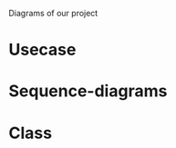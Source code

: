 Diagrams of our project
# Usecase
<mxfile host="app.diagrams.net" modified="2023-10-03T14:36:57.706Z" agent="Mozilla/5.0 (X11; Linux x86_64; rv:109.0) Gecko/20100101 Firefox/118.0" etag="Gr36ZsSu0M4Fzh3JQRzr" version="21.8.2" type="github">
  <diagram name="Seite-1" id="S5QmIKLDBBXSKtdf-ioi">
    <mxGraphModel dx="1050" dy="581" grid="1" gridSize="10" guides="1" tooltips="1" connect="1" arrows="1" fold="1" page="1" pageScale="1" pageWidth="827" pageHeight="1169" math="0" shadow="0">
      <root>
        <mxCell id="0" />
        <mxCell id="1" parent="0" />
        <mxCell id="hpNn5IQoCIHGTrCPKWzf-3" value="" style="rounded=0;whiteSpace=wrap;html=1;" parent="1" vertex="1">
          <mxGeometry x="180" y="50" width="480" height="1080" as="geometry" />
        </mxCell>
        <mxCell id="hpNn5IQoCIHGTrCPKWzf-5" value="Library Management" style="text;align=center;fontStyle=1;verticalAlign=middle;spacingLeft=3;spacingRight=3;strokeColor=none;rotatable=0;points=[[0,0.5],[1,0.5]];portConstraint=eastwest;html=1;" parent="1" vertex="1">
          <mxGeometry x="374" y="24" width="80" height="26" as="geometry" />
        </mxCell>
        <mxCell id="hpNn5IQoCIHGTrCPKWzf-6" value="log in" style="ellipse;whiteSpace=wrap;html=1;" parent="1" vertex="1">
          <mxGeometry x="210" y="100" width="140" height="70" as="geometry" />
        </mxCell>
        <mxCell id="hpNn5IQoCIHGTrCPKWzf-9" value="&lt;div&gt;Library DB&lt;/div&gt;&lt;div&gt;&lt;br&gt;&lt;/div&gt;" style="shape=umlActor;verticalLabelPosition=bottom;verticalAlign=top;html=1;" parent="1" vertex="1">
          <mxGeometry x="780" y="555" width="30" height="60" as="geometry" />
        </mxCell>
        <mxCell id="hpNn5IQoCIHGTrCPKWzf-10" value="browse media in library" style="ellipse;whiteSpace=wrap;html=1;" parent="1" vertex="1">
          <mxGeometry x="210" y="740" width="140" height="70" as="geometry" />
        </mxCell>
        <mxCell id="hpNn5IQoCIHGTrCPKWzf-11" value="reserve media" style="ellipse;whiteSpace=wrap;html=1;" parent="1" vertex="1">
          <mxGeometry x="210" y="840" width="140" height="70" as="geometry" />
        </mxCell>
        <mxCell id="zsX-AvU5s3xYMVeeAdIB-1" value="verify password" style="ellipse;whiteSpace=wrap;html=1;" parent="1" vertex="1">
          <mxGeometry x="500" y="50" width="120" height="80" as="geometry" />
        </mxCell>
        <mxCell id="zsX-AvU5s3xYMVeeAdIB-2" value="display login error" style="ellipse;whiteSpace=wrap;html=1;" parent="1" vertex="1">
          <mxGeometry x="500" y="140" width="120" height="80" as="geometry" />
        </mxCell>
        <mxCell id="zsX-AvU5s3xYMVeeAdIB-3" value="&lt;div&gt;return list of media&lt;/div&gt;" style="ellipse;whiteSpace=wrap;html=1;" parent="1" vertex="1">
          <mxGeometry x="500" y="735" width="120" height="80" as="geometry" />
        </mxCell>
        <mxCell id="zsX-AvU5s3xYMVeeAdIB-4" value="&amp;lt;&amp;lt;include&amp;gt;&amp;gt;" style="endArrow=open;endSize=12;dashed=1;html=1;rounded=0;exitX=1;exitY=0.5;exitDx=0;exitDy=0;entryX=0;entryY=0.5;entryDx=0;entryDy=0;" parent="1" source="hpNn5IQoCIHGTrCPKWzf-6" target="zsX-AvU5s3xYMVeeAdIB-1" edge="1">
          <mxGeometry width="160" relative="1" as="geometry">
            <mxPoint x="290" y="89.5" as="sourcePoint" />
            <mxPoint x="450" y="89.5" as="targetPoint" />
          </mxGeometry>
        </mxCell>
        <mxCell id="zsX-AvU5s3xYMVeeAdIB-5" value="&amp;lt;&amp;lt;extend&amp;gt;&amp;gt;" style="endArrow=open;endSize=12;dashed=1;html=1;rounded=0;exitX=0;exitY=0.5;exitDx=0;exitDy=0;entryX=1;entryY=0.5;entryDx=0;entryDy=0;" parent="1" source="zsX-AvU5s3xYMVeeAdIB-2" target="hpNn5IQoCIHGTrCPKWzf-6" edge="1">
          <mxGeometry width="160" relative="1" as="geometry">
            <mxPoint x="320" y="179" as="sourcePoint" />
            <mxPoint x="450" y="179" as="targetPoint" />
          </mxGeometry>
        </mxCell>
        <mxCell id="zsX-AvU5s3xYMVeeAdIB-6" value="&amp;lt;&amp;lt;include&amp;gt;&amp;gt;" style="endArrow=open;endSize=12;dashed=1;html=1;rounded=0;exitX=1;exitY=0.5;exitDx=0;exitDy=0;entryX=0;entryY=0.5;entryDx=0;entryDy=0;" parent="1" source="hpNn5IQoCIHGTrCPKWzf-10" target="zsX-AvU5s3xYMVeeAdIB-3" edge="1">
          <mxGeometry width="160" relative="1" as="geometry">
            <mxPoint x="330" y="280" as="sourcePoint" />
            <mxPoint x="490" y="280" as="targetPoint" />
          </mxGeometry>
        </mxCell>
        <mxCell id="zsX-AvU5s3xYMVeeAdIB-7" value="change availability of media" style="ellipse;whiteSpace=wrap;html=1;" parent="1" vertex="1">
          <mxGeometry x="495" y="840" width="130" height="70" as="geometry" />
        </mxCell>
        <mxCell id="zsX-AvU5s3xYMVeeAdIB-8" value="&amp;lt;&amp;lt;include&amp;gt;&amp;gt;" style="endArrow=open;endSize=12;dashed=1;html=1;rounded=0;entryX=0;entryY=0.5;entryDx=0;entryDy=0;exitX=1;exitY=0.5;exitDx=0;exitDy=0;" parent="1" source="hpNn5IQoCIHGTrCPKWzf-11" target="zsX-AvU5s3xYMVeeAdIB-7" edge="1">
          <mxGeometry width="160" relative="1" as="geometry">
            <mxPoint x="330" y="400" as="sourcePoint" />
            <mxPoint x="490" y="400" as="targetPoint" />
          </mxGeometry>
        </mxCell>
        <mxCell id="zsX-AvU5s3xYMVeeAdIB-11" value="create account" style="ellipse;whiteSpace=wrap;html=1;" parent="1" vertex="1">
          <mxGeometry x="210" y="180" width="140" height="70" as="geometry" />
        </mxCell>
        <mxCell id="zsX-AvU5s3xYMVeeAdIB-14" value="" style="shape=ellipse;container=1;horizontal=1;horizontalStack=0;resizeParent=1;resizeParentMax=0;resizeLast=0;html=1;dashed=0;collapsible=0;" parent="1" vertex="1">
          <mxGeometry x="190" y="260" width="180" height="120" as="geometry" />
        </mxCell>
        <mxCell id="zsX-AvU5s3xYMVeeAdIB-15" value="Check Account" style="html=1;strokeColor=none;fillColor=none;align=center;verticalAlign=middle;rotatable=0;whiteSpace=wrap;" parent="zsX-AvU5s3xYMVeeAdIB-14" vertex="1">
          <mxGeometry width="180" height="30" as="geometry" />
        </mxCell>
        <mxCell id="zsX-AvU5s3xYMVeeAdIB-16" value="" style="line;strokeWidth=1;fillColor=none;rotatable=0;labelPosition=right;points=[];portConstraint=eastwest;dashed=0;resizeWidth=1;" parent="zsX-AvU5s3xYMVeeAdIB-14" vertex="1">
          <mxGeometry x="9" y="30" width="162" height="10" as="geometry" />
        </mxCell>
        <mxCell id="zsX-AvU5s3xYMVeeAdIB-17" value="edit account" style="text;html=1;align=center;verticalAlign=middle;rotatable=0;fillColor=none;strokeColor=none;whiteSpace=wrap;" parent="zsX-AvU5s3xYMVeeAdIB-14" vertex="1">
          <mxGeometry y="70" width="180" height="30" as="geometry" />
        </mxCell>
        <mxCell id="zsX-AvU5s3xYMVeeAdIB-18" value="&lt;div align=&quot;center&quot;&gt;deactivate account&lt;/div&gt;" style="text;html=1;align=center;verticalAlign=middle;rotatable=0;spacingLeft=25;fillColor=none;strokeColor=none;whiteSpace=wrap;" parent="zsX-AvU5s3xYMVeeAdIB-14" vertex="1">
          <mxGeometry x="-9" y="90" width="180" height="30" as="geometry" />
        </mxCell>
        <mxCell id="zsX-AvU5s3xYMVeeAdIB-37" value="extension points" style="text;html=1;strokeColor=none;fillColor=none;align=center;verticalAlign=middle;whiteSpace=wrap;rounded=0;" parent="zsX-AvU5s3xYMVeeAdIB-14" vertex="1">
          <mxGeometry x="45" y="40" width="90" height="30" as="geometry" />
        </mxCell>
        <mxCell id="zsX-AvU5s3xYMVeeAdIB-20" value="" style="endArrow=none;startArrow=none;endFill=0;startFill=0;endSize=8;html=1;verticalAlign=bottom;labelBackgroundColor=none;strokeWidth=3;rounded=0;exitX=0.5;exitY=0.5;exitDx=0;exitDy=0;exitPerimeter=0;entryX=0;entryY=0.429;entryDx=0;entryDy=0;entryPerimeter=0;" parent="1" target="hpNn5IQoCIHGTrCPKWzf-6" edge="1">
          <mxGeometry width="160" relative="1" as="geometry">
            <mxPoint x="45" y="585" as="sourcePoint" />
            <mxPoint x="210" y="140" as="targetPoint" />
          </mxGeometry>
        </mxCell>
        <mxCell id="zsX-AvU5s3xYMVeeAdIB-21" value="" style="endArrow=none;startArrow=none;endFill=0;startFill=0;endSize=8;html=1;verticalAlign=bottom;labelBackgroundColor=none;strokeWidth=3;rounded=0;exitX=0.5;exitY=0.5;exitDx=0;exitDy=0;exitPerimeter=0;entryX=0;entryY=0.5;entryDx=0;entryDy=0;" parent="1" target="zsX-AvU5s3xYMVeeAdIB-11" edge="1">
          <mxGeometry width="160" relative="1" as="geometry">
            <mxPoint x="45" y="585" as="sourcePoint" />
            <mxPoint x="490" y="310" as="targetPoint" />
          </mxGeometry>
        </mxCell>
        <mxCell id="zsX-AvU5s3xYMVeeAdIB-23" value="" style="endArrow=none;startArrow=none;endFill=0;startFill=0;endSize=8;html=1;verticalAlign=bottom;labelBackgroundColor=none;strokeWidth=3;rounded=0;exitX=0.5;exitY=0.5;exitDx=0;exitDy=0;exitPerimeter=0;entryX=0;entryY=0.5;entryDx=0;entryDy=0;" parent="1" target="zsX-AvU5s3xYMVeeAdIB-17" edge="1">
          <mxGeometry width="160" relative="1" as="geometry">
            <mxPoint x="45" y="585" as="sourcePoint" />
            <mxPoint x="490" y="310" as="targetPoint" />
          </mxGeometry>
        </mxCell>
        <mxCell id="zsX-AvU5s3xYMVeeAdIB-24" value="" style="endArrow=none;startArrow=none;endFill=0;startFill=0;endSize=8;html=1;verticalAlign=bottom;labelBackgroundColor=none;strokeWidth=3;rounded=0;exitX=0.5;exitY=0.5;exitDx=0;exitDy=0;exitPerimeter=0;entryX=0;entryY=0.5;entryDx=0;entryDy=0;" parent="1" target="zsX-AvU5s3xYMVeeAdIB-35" edge="1">
          <mxGeometry width="160" relative="1" as="geometry">
            <mxPoint x="45" y="585" as="sourcePoint" />
            <mxPoint x="210" y="435" as="targetPoint" />
          </mxGeometry>
        </mxCell>
        <mxCell id="zsX-AvU5s3xYMVeeAdIB-25" value="" style="endArrow=none;startArrow=none;endFill=0;startFill=0;endSize=8;html=1;verticalAlign=bottom;labelBackgroundColor=none;strokeWidth=3;rounded=0;exitX=0.5;exitY=0.5;exitDx=0;exitDy=0;exitPerimeter=0;entryX=0;entryY=0.5;entryDx=0;entryDy=0;" parent="1" target="hpNn5IQoCIHGTrCPKWzf-10" edge="1">
          <mxGeometry width="160" relative="1" as="geometry">
            <mxPoint x="45" y="585" as="sourcePoint" />
            <mxPoint x="490" y="550" as="targetPoint" />
          </mxGeometry>
        </mxCell>
        <mxCell id="zsX-AvU5s3xYMVeeAdIB-26" value="" style="endArrow=none;startArrow=none;endFill=0;startFill=0;endSize=8;html=1;verticalAlign=bottom;labelBackgroundColor=none;strokeWidth=3;rounded=0;exitX=0.5;exitY=0.5;exitDx=0;exitDy=0;exitPerimeter=0;entryX=0;entryY=0.5;entryDx=0;entryDy=0;" parent="1" target="hpNn5IQoCIHGTrCPKWzf-11" edge="1">
          <mxGeometry width="160" relative="1" as="geometry">
            <mxPoint x="45" y="585" as="sourcePoint" />
            <mxPoint x="490" y="550" as="targetPoint" />
          </mxGeometry>
        </mxCell>
        <mxCell id="zsX-AvU5s3xYMVeeAdIB-28" value="" style="endArrow=none;startArrow=none;endFill=0;startFill=0;endSize=8;html=1;verticalAlign=bottom;labelBackgroundColor=none;strokeWidth=3;rounded=0;entryX=0.5;entryY=0.5;entryDx=0;entryDy=0;entryPerimeter=0;exitX=1;exitY=0.5;exitDx=0;exitDy=0;" parent="1" source="zsX-AvU5s3xYMVeeAdIB-1" target="hpNn5IQoCIHGTrCPKWzf-9" edge="1">
          <mxGeometry width="160" relative="1" as="geometry">
            <mxPoint x="330" y="310" as="sourcePoint" />
            <mxPoint x="490" y="310" as="targetPoint" />
          </mxGeometry>
        </mxCell>
        <mxCell id="zsX-AvU5s3xYMVeeAdIB-29" value="" style="endArrow=none;startArrow=none;endFill=0;startFill=0;endSize=8;html=1;verticalAlign=bottom;labelBackgroundColor=none;strokeWidth=3;rounded=0;entryX=0.5;entryY=0.5;entryDx=0;entryDy=0;entryPerimeter=0;exitX=1;exitY=0.5;exitDx=0;exitDy=0;" parent="1" source="zsX-AvU5s3xYMVeeAdIB-2" target="hpNn5IQoCIHGTrCPKWzf-9" edge="1">
          <mxGeometry width="160" relative="1" as="geometry">
            <mxPoint x="330" y="310" as="sourcePoint" />
            <mxPoint x="490" y="310" as="targetPoint" />
          </mxGeometry>
        </mxCell>
        <mxCell id="zsX-AvU5s3xYMVeeAdIB-31" value="show rented media" style="ellipse;whiteSpace=wrap;html=1;" parent="1" vertex="1">
          <mxGeometry x="490" y="480" width="140" height="70" as="geometry" />
        </mxCell>
        <mxCell id="zsX-AvU5s3xYMVeeAdIB-32" value="" style="shape=ellipse;container=1;horizontal=1;horizontalStack=0;resizeParent=1;resizeParentMax=0;resizeLast=0;html=1;dashed=0;collapsible=0;" parent="1" vertex="1">
          <mxGeometry x="190" y="490" width="180" height="120" as="geometry" />
        </mxCell>
        <mxCell id="zsX-AvU5s3xYMVeeAdIB-33" value="&lt;div&gt;browse rented media&lt;/div&gt;" style="html=1;strokeColor=none;fillColor=none;align=center;verticalAlign=middle;rotatable=0;whiteSpace=wrap;" parent="zsX-AvU5s3xYMVeeAdIB-32" vertex="1">
          <mxGeometry y="10" width="180" height="30" as="geometry" />
        </mxCell>
        <mxCell id="zsX-AvU5s3xYMVeeAdIB-34" value="" style="line;strokeWidth=1;fillColor=none;rotatable=0;labelPosition=right;points=[];portConstraint=eastwest;dashed=0;resizeWidth=1;" parent="zsX-AvU5s3xYMVeeAdIB-32" vertex="1">
          <mxGeometry x="9" y="30" width="162" height="10" as="geometry" />
        </mxCell>
        <mxCell id="zsX-AvU5s3xYMVeeAdIB-35" value="extension points" style="text;html=1;align=center;verticalAlign=middle;rotatable=0;fillColor=none;strokeColor=none;whiteSpace=wrap;" parent="zsX-AvU5s3xYMVeeAdIB-32" vertex="1">
          <mxGeometry y="40" width="180" height="30" as="geometry" />
        </mxCell>
        <mxCell id="zsX-AvU5s3xYMVeeAdIB-36" value="&lt;div&gt;return ebook&lt;br&gt;&lt;/div&gt;" style="text;html=1;align=center;verticalAlign=middle;rotatable=0;spacingLeft=25;fillColor=none;strokeColor=none;whiteSpace=wrap;" parent="zsX-AvU5s3xYMVeeAdIB-32" vertex="1">
          <mxGeometry x="-20" y="70" width="180" height="30" as="geometry" />
        </mxCell>
        <mxCell id="zsX-AvU5s3xYMVeeAdIB-38" value="&amp;lt;&amp;lt;include&amp;gt;&amp;gt;" style="endArrow=open;html=1;rounded=0;align=center;verticalAlign=bottom;dashed=1;endFill=0;labelBackgroundColor=none;exitX=1;exitY=0.5;exitDx=0;exitDy=0;entryX=0;entryY=0.5;entryDx=0;entryDy=0;" parent="1" source="zsX-AvU5s3xYMVeeAdIB-35" target="zsX-AvU5s3xYMVeeAdIB-31" edge="1">
          <mxGeometry relative="1" as="geometry">
            <mxPoint x="330" y="430" as="sourcePoint" />
            <mxPoint x="490" y="430" as="targetPoint" />
          </mxGeometry>
        </mxCell>
        <mxCell id="zsX-AvU5s3xYMVeeAdIB-39" value="" style="resizable=0;html=1;align=center;verticalAlign=top;labelBackgroundColor=none;" parent="zsX-AvU5s3xYMVeeAdIB-38" connectable="0" vertex="1">
          <mxGeometry relative="1" as="geometry" />
        </mxCell>
        <mxCell id="zsX-AvU5s3xYMVeeAdIB-40" value="change availability of ebook" style="ellipse;whiteSpace=wrap;html=1;" parent="1" vertex="1">
          <mxGeometry x="490" y="555" width="140" height="70" as="geometry" />
        </mxCell>
        <mxCell id="zsX-AvU5s3xYMVeeAdIB-41" value="&amp;lt;&amp;lt;extend&amp;gt;&amp;gt;" style="endArrow=open;html=1;rounded=0;align=center;verticalAlign=bottom;dashed=1;endFill=0;labelBackgroundColor=none;entryX=1;entryY=0.5;entryDx=0;entryDy=0;exitX=0;exitY=0.5;exitDx=0;exitDy=0;" parent="1" source="zsX-AvU5s3xYMVeeAdIB-40" target="zsX-AvU5s3xYMVeeAdIB-35" edge="1">
          <mxGeometry relative="1" as="geometry">
            <mxPoint x="330" y="570" as="sourcePoint" />
            <mxPoint x="490" y="570" as="targetPoint" />
          </mxGeometry>
        </mxCell>
        <mxCell id="zsX-AvU5s3xYMVeeAdIB-42" value="" style="resizable=0;html=1;align=center;verticalAlign=top;labelBackgroundColor=none;" parent="zsX-AvU5s3xYMVeeAdIB-41" connectable="0" vertex="1">
          <mxGeometry relative="1" as="geometry" />
        </mxCell>
        <mxCell id="zsX-AvU5s3xYMVeeAdIB-43" value="return account info" style="ellipse;whiteSpace=wrap;html=1;" parent="1" vertex="1">
          <mxGeometry x="490" y="240" width="140" height="70" as="geometry" />
        </mxCell>
        <mxCell id="zsX-AvU5s3xYMVeeAdIB-44" value="&amp;lt;&amp;lt;include&amp;gt;&amp;gt;" style="endArrow=open;endSize=12;dashed=1;html=1;rounded=0;exitX=1;exitY=0.5;exitDx=0;exitDy=0;entryX=0;entryY=0.5;entryDx=0;entryDy=0;" parent="1" source="zsX-AvU5s3xYMVeeAdIB-14" target="zsX-AvU5s3xYMVeeAdIB-43" edge="1">
          <mxGeometry width="160" relative="1" as="geometry">
            <mxPoint x="390" y="320" as="sourcePoint" />
            <mxPoint x="530" y="320" as="targetPoint" />
          </mxGeometry>
        </mxCell>
        <mxCell id="zsX-AvU5s3xYMVeeAdIB-45" value="change account info" style="ellipse;whiteSpace=wrap;html=1;" parent="1" vertex="1">
          <mxGeometry x="490" y="320" width="140" height="70" as="geometry" />
        </mxCell>
        <mxCell id="zsX-AvU5s3xYMVeeAdIB-47" value="deactivate account" style="ellipse;whiteSpace=wrap;html=1;" parent="1" vertex="1">
          <mxGeometry x="490" y="400" width="140" height="70" as="geometry" />
        </mxCell>
        <mxCell id="zsX-AvU5s3xYMVeeAdIB-48" value="&amp;lt;&amp;lt;extend&amp;gt;&amp;gt;" style="endArrow=open;endSize=12;dashed=1;html=1;rounded=0;entryX=1;entryY=0.5;entryDx=0;entryDy=0;exitX=0;exitY=0.5;exitDx=0;exitDy=0;" parent="1" source="zsX-AvU5s3xYMVeeAdIB-45" target="zsX-AvU5s3xYMVeeAdIB-14" edge="1">
          <mxGeometry width="160" relative="1" as="geometry">
            <mxPoint x="280" y="420" as="sourcePoint" />
            <mxPoint x="440" y="420" as="targetPoint" />
          </mxGeometry>
        </mxCell>
        <mxCell id="zsX-AvU5s3xYMVeeAdIB-49" value="&amp;lt;&amp;lt;extend&amp;gt;&amp;gt;" style="endArrow=open;endSize=12;dashed=1;html=1;rounded=0;exitX=0;exitY=0.5;exitDx=0;exitDy=0;" parent="1" source="zsX-AvU5s3xYMVeeAdIB-47" edge="1">
          <mxGeometry width="160" relative="1" as="geometry">
            <mxPoint x="330" y="450" as="sourcePoint" />
            <mxPoint x="370" y="320" as="targetPoint" />
          </mxGeometry>
        </mxCell>
        <mxCell id="LW7V7AQ3jZXlQ-3NcJ5o-2" value="" style="endArrow=none;startArrow=none;endFill=0;startFill=0;endSize=8;html=1;verticalAlign=bottom;labelBackgroundColor=none;strokeWidth=3;rounded=0;entryX=0.5;entryY=0.5;entryDx=0;entryDy=0;entryPerimeter=0;exitX=1;exitY=0.5;exitDx=0;exitDy=0;" parent="1" source="zsX-AvU5s3xYMVeeAdIB-43" target="hpNn5IQoCIHGTrCPKWzf-9" edge="1">
          <mxGeometry width="160" relative="1" as="geometry">
            <mxPoint x="330" y="480" as="sourcePoint" />
            <mxPoint x="490" y="480" as="targetPoint" />
          </mxGeometry>
        </mxCell>
        <mxCell id="LW7V7AQ3jZXlQ-3NcJ5o-3" value="" style="endArrow=none;startArrow=none;endFill=0;startFill=0;endSize=8;html=1;verticalAlign=bottom;labelBackgroundColor=none;strokeWidth=3;rounded=0;entryX=0.5;entryY=0.5;entryDx=0;entryDy=0;entryPerimeter=0;exitX=1;exitY=0.5;exitDx=0;exitDy=0;" parent="1" source="zsX-AvU5s3xYMVeeAdIB-47" target="hpNn5IQoCIHGTrCPKWzf-9" edge="1">
          <mxGeometry width="160" relative="1" as="geometry">
            <mxPoint x="330" y="480" as="sourcePoint" />
            <mxPoint x="490" y="480" as="targetPoint" />
          </mxGeometry>
        </mxCell>
        <mxCell id="LW7V7AQ3jZXlQ-3NcJ5o-4" value="" style="endArrow=none;startArrow=none;endFill=0;startFill=0;endSize=8;html=1;verticalAlign=bottom;labelBackgroundColor=none;strokeWidth=3;rounded=0;entryX=0.5;entryY=0.5;entryDx=0;entryDy=0;entryPerimeter=0;exitX=1;exitY=0.5;exitDx=0;exitDy=0;" parent="1" source="zsX-AvU5s3xYMVeeAdIB-31" target="hpNn5IQoCIHGTrCPKWzf-9" edge="1">
          <mxGeometry width="160" relative="1" as="geometry">
            <mxPoint x="330" y="480" as="sourcePoint" />
            <mxPoint x="490" y="480" as="targetPoint" />
          </mxGeometry>
        </mxCell>
        <mxCell id="LW7V7AQ3jZXlQ-3NcJ5o-5" value="" style="endArrow=none;startArrow=none;endFill=0;startFill=0;endSize=8;html=1;verticalAlign=bottom;labelBackgroundColor=none;strokeWidth=3;rounded=0;entryX=0.5;entryY=0.5;entryDx=0;entryDy=0;entryPerimeter=0;exitX=1;exitY=0.5;exitDx=0;exitDy=0;" parent="1" source="zsX-AvU5s3xYMVeeAdIB-40" target="hpNn5IQoCIHGTrCPKWzf-9" edge="1">
          <mxGeometry width="160" relative="1" as="geometry">
            <mxPoint x="330" y="480" as="sourcePoint" />
            <mxPoint x="490" y="480" as="targetPoint" />
          </mxGeometry>
        </mxCell>
        <mxCell id="LW7V7AQ3jZXlQ-3NcJ5o-6" value="" style="endArrow=none;startArrow=none;endFill=0;startFill=0;endSize=8;html=1;verticalAlign=bottom;labelBackgroundColor=none;strokeWidth=3;rounded=0;entryX=0.5;entryY=0.5;entryDx=0;entryDy=0;entryPerimeter=0;exitX=1;exitY=0.5;exitDx=0;exitDy=0;" parent="1" source="zsX-AvU5s3xYMVeeAdIB-3" target="hpNn5IQoCIHGTrCPKWzf-9" edge="1">
          <mxGeometry width="160" relative="1" as="geometry">
            <mxPoint x="330" y="480" as="sourcePoint" />
            <mxPoint x="490" y="480" as="targetPoint" />
          </mxGeometry>
        </mxCell>
        <mxCell id="LW7V7AQ3jZXlQ-3NcJ5o-8" value="" style="endArrow=none;startArrow=none;endFill=0;startFill=0;endSize=8;html=1;verticalAlign=bottom;labelBackgroundColor=none;strokeWidth=3;rounded=0;entryX=0.5;entryY=0.5;entryDx=0;entryDy=0;entryPerimeter=0;exitX=1;exitY=0.5;exitDx=0;exitDy=0;" parent="1" source="zsX-AvU5s3xYMVeeAdIB-7" target="hpNn5IQoCIHGTrCPKWzf-9" edge="1">
          <mxGeometry width="160" relative="1" as="geometry">
            <mxPoint x="330" y="830" as="sourcePoint" />
            <mxPoint x="490" y="830" as="targetPoint" />
          </mxGeometry>
        </mxCell>
        <mxCell id="k39BcA1_zTtnkCAf5p1K-6" value="" style="endArrow=classic;html=1;rounded=0;exitX=0.5;exitY=0;exitDx=0;exitDy=0;exitPerimeter=0;" edge="1" parent="1" source="k39BcA1_zTtnkCAf5p1K-9" target="k39BcA1_zTtnkCAf5p1K-8">
          <mxGeometry width="50" height="50" relative="1" as="geometry">
            <mxPoint x="45" y="720" as="sourcePoint" />
            <mxPoint x="30" y="615" as="targetPoint" />
          </mxGeometry>
        </mxCell>
        <mxCell id="k39BcA1_zTtnkCAf5p1K-8" value="Customer" style="shape=umlActor;verticalLabelPosition=bottom;verticalAlign=top;html=1;" vertex="1" parent="1">
          <mxGeometry x="30" y="555" width="30" height="60" as="geometry" />
        </mxCell>
        <mxCell id="k39BcA1_zTtnkCAf5p1K-9" value="Librarian" style="shape=umlActor;verticalLabelPosition=bottom;verticalAlign=top;html=1;" vertex="1" parent="1">
          <mxGeometry x="30" y="940" width="30" height="60" as="geometry" />
        </mxCell>
        <mxCell id="k39BcA1_zTtnkCAf5p1K-10" value="add new item" style="ellipse;whiteSpace=wrap;html=1;" vertex="1" parent="1">
          <mxGeometry x="210" y="920" width="140" height="70" as="geometry" />
        </mxCell>
        <mxCell id="k39BcA1_zTtnkCAf5p1K-11" value="change item info" style="ellipse;whiteSpace=wrap;html=1;" vertex="1" parent="1">
          <mxGeometry x="210" y="1030" width="140" height="70" as="geometry" />
        </mxCell>
        <mxCell id="k39BcA1_zTtnkCAf5p1K-12" value="&amp;lt;&amp;lt;include&amp;gt;&amp;gt;" style="html=1;verticalAlign=bottom;labelBackgroundColor=none;endArrow=open;endFill=0;dashed=1;rounded=0;" edge="1" parent="1">
          <mxGeometry width="160" relative="1" as="geometry">
            <mxPoint x="350" y="954.5" as="sourcePoint" />
            <mxPoint x="510" y="954.5" as="targetPoint" />
          </mxGeometry>
        </mxCell>
        <mxCell id="k39BcA1_zTtnkCAf5p1K-13" value="&amp;lt;&amp;lt;include&amp;gt;&amp;gt;" style="endArrow=open;startArrow=none;endFill=0;startFill=0;endSize=8;html=1;verticalAlign=bottom;dashed=1;labelBackgroundColor=none;rounded=0;entryX=0;entryY=0.5;entryDx=0;entryDy=0;" edge="1" parent="1" target="k39BcA1_zTtnkCAf5p1K-14">
          <mxGeometry width="160" relative="1" as="geometry">
            <mxPoint x="350" y="1064.5" as="sourcePoint" />
            <mxPoint x="510" y="1064.5" as="targetPoint" />
          </mxGeometry>
        </mxCell>
        <mxCell id="k39BcA1_zTtnkCAf5p1K-14" value="implement in DB" style="ellipse;whiteSpace=wrap;html=1;" vertex="1" parent="1">
          <mxGeometry x="510" y="920" width="140" height="70" as="geometry" />
        </mxCell>
        <mxCell id="k39BcA1_zTtnkCAf5p1K-16" value="" style="endArrow=none;startArrow=none;endFill=0;startFill=0;endSize=8;html=1;verticalAlign=bottom;labelBackgroundColor=none;strokeWidth=3;rounded=0;entryX=0.5;entryY=0.5;entryDx=0;entryDy=0;entryPerimeter=0;exitX=1;exitY=0.5;exitDx=0;exitDy=0;" edge="1" parent="1" source="k39BcA1_zTtnkCAf5p1K-14" target="hpNn5IQoCIHGTrCPKWzf-9">
          <mxGeometry width="160" relative="1" as="geometry">
            <mxPoint x="330" y="860" as="sourcePoint" />
            <mxPoint x="490" y="860" as="targetPoint" />
          </mxGeometry>
        </mxCell>
        <mxCell id="k39BcA1_zTtnkCAf5p1K-17" value="" style="endArrow=none;startArrow=none;endFill=0;startFill=0;endSize=8;html=1;verticalAlign=bottom;labelBackgroundColor=none;strokeWidth=3;rounded=0;exitX=0.5;exitY=0.5;exitDx=0;exitDy=0;exitPerimeter=0;entryX=0;entryY=0.5;entryDx=0;entryDy=0;" edge="1" parent="1" source="k39BcA1_zTtnkCAf5p1K-9" target="k39BcA1_zTtnkCAf5p1K-10">
          <mxGeometry width="160" relative="1" as="geometry">
            <mxPoint x="330" y="910" as="sourcePoint" />
            <mxPoint x="490" y="910" as="targetPoint" />
          </mxGeometry>
        </mxCell>
        <mxCell id="k39BcA1_zTtnkCAf5p1K-18" value="" style="endArrow=none;startArrow=none;endFill=0;startFill=0;endSize=8;html=1;verticalAlign=bottom;labelBackgroundColor=none;strokeWidth=3;rounded=0;exitX=0.5;exitY=0.5;exitDx=0;exitDy=0;exitPerimeter=0;entryX=0;entryY=0.5;entryDx=0;entryDy=0;" edge="1" parent="1" source="k39BcA1_zTtnkCAf5p1K-9" target="k39BcA1_zTtnkCAf5p1K-11">
          <mxGeometry width="160" relative="1" as="geometry">
            <mxPoint x="330" y="910" as="sourcePoint" />
            <mxPoint x="490" y="910" as="targetPoint" />
          </mxGeometry>
        </mxCell>
      </root>
    </mxGraphModel>
  </diagram>
</mxfile>

# Sequence-diagrams


# Class
